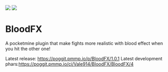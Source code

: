 [![](https://poggit.pmmp.io/shield.state/BloodFX)](https://poggit.pmmp.io/p/BloodFX)
[![](https://poggit.pmmp.io/shield.dl.total/BloodFX)](https://poggit.pmmp.io/p/BloodFX)

# BloodFX
A pocketmine plugin that make fights more realistic with blood effect when you hit the other one!

Latest release: https://poggit.pmmp.io/p/BloodFX/1.0.1
Latest development phars:https://poggit.pmmp.io/ci/Vale914/BloodFX/BloodFX/4

